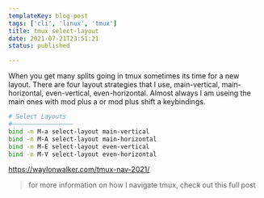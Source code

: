 ```yaml
---
templateKey: blog-post
tags: ['cli', 'linux', 'tmux']
title: tmux select-layout
date: 2021-07-21T23:51:21
status: published

---
```


When you get many splits going in tmux sometimes its time for a new layout.
There are four layout strategies that I use, main-vertical, main-horizontal,
even-vertical, even-horizontal. Almost always I am useing the main ones with
mod plus a or mod plus shift a keybindings.

``` bash
# Select Layouts
#―――――――――――――――――
bind -n M-a select-layout main-vertical
bind -n M-A select-layout main-horizontal 
bind -n M-E select-layout even-vertical
bind -n M-V select-layout even-horizontal
```


https://waylonwalker.com/tmux-nav-2021/

> for more information on how I navigate tmux, check out this full post

